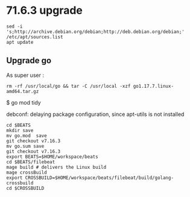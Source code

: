 # 71.6.3 upgrade

```
sed -i 's;http://archive.debian.org/debian;http://deb.debian.org/debian;' /etc/apt/sources.list
apt update
```

## Upgrade go
As super user : 
```
rm -rf /usr/local/go && tar -C /usr/local -xzf go1.17.7.linux-amd64.tar.gz
```
$ go mod tidy 


debconf: delaying package configuration, since apt-utils is not installed

```
cd $BEATS
mkdir save
mv go.mod  save
git checkout v7.16.3
mv go.sum save
git checkout v7.16.3
export BEATS=$HOME/workspace/beats
cd $BEATS/filebeat
mage build # delivers the Linux build
mage crossBuild
export CROSSBUILD=$HOME/workspace/beats/filebeat/build/golang-crossbuild
cd $CROSSBUILD
```
